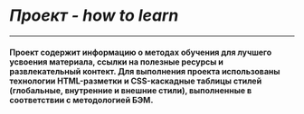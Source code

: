 # _Проект - how to learn_  
------
#### Проект содержит информацию о методах обучения для лучшего усвоения материала, ссылки на полезные ресурсы и развлекательный контект. Для выполнения проекта использованы технологии HTML-разметки и CSS-каскадные таблицы стилей (глобальные, внутренние и внешние стили), выполненные в соответствии с методологией БЭМ.
  